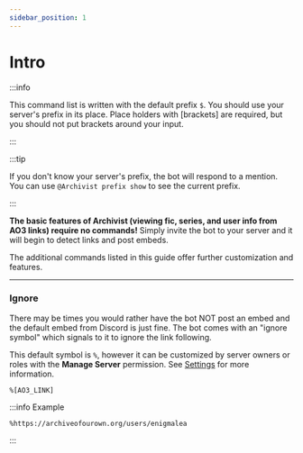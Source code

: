 ```yaml
---
sidebar_position: 1
---
```


# Intro
:::info

This command list is written with the default prefix `$`. You should use your server's prefix in its place. Place holders with [brackets] are required, but you should not put brackets around your input.

:::

:::tip

If you don't know your server's prefix, the bot will respond to a mention. You can use `@Archivist prefix show` to see the current prefix.

:::

**The basic features of Archivist (viewing fic, series, and user info from AO3 links) require no commands!** Simply invite the bot to your server and it will begin to detect links and post embeds.

The additional commands listed in this guide offer further customization and features.

---

### Ignore ###
There may be times you would rather have the bot NOT post an embed and the default embed from Discord is just fine. The bot comes with an "ignore symbol" which signals to it to ignore the link following.

This default symbol is `%`, however it can be customized by server owners or roles with the **Manage Server** permission. See [Settings](/docs/Commands/settings#prefix-set-new-prefix) for more information.

`%[AO3_LINK]`

:::info Example

`%https://archiveofourown.org/users/enigmalea`

:::
